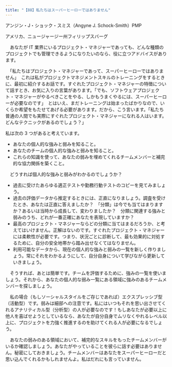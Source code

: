 ```yaml
---
title: "【88】私たちはスーパーヒーローではありません"
---
```



アンジン・J・ショック・スミス（Angyne J. Schock-Smith）PMP



アメリカ、ニュージャージー州フィリップスバーグ


　あなたが IT 業界にいるプロジェクト・マネジャーであっても、どんな種類のプロジェクトでも管理できるようになりたいのなら、役に立つアドバイスがあります。

　「私たちはプロジェクト・マネジャーであって、スーパーヒーローではありません」　これは私がプロジェクトマネジメントスキルのトレーニングをするときに、最初に紹介するお話です。すぐれたプロジェクト・マネジャーの特徴について話すとき、お気に入りの言葉があります。「でも、ソフトウェアプロジェクト・マネジャーがやるべきことをやる、しかもうまくやるには、スーパーヒーローが必要なのです」　とはいえ、まだトレーニングは始まったばかりなので、いくらか希望をもたせてあげる必要があります。だから、こう言います。「私たち普通の人間でも実際にすぐれたプロジェクト・マネジャーになれる人はいます。どんなテクニックがあるのでしょう？」

私は次の 3 つがあると考えています。

  - あなたの個人的な強みと弱みを知ること。
  - あなたのチームの個人的な強みと弱みを知ること。
  - これらの知識を使って、あなたの弱みを埋めてくれるチームメンバーと補完的な協力関係を築くこと。

　どうすれば個人的な強みと弱みがわかるのでしょうか？

  - 過去に受けたあらゆる適正テストや勤務行動テストのコピーを見てみましょう。
  - 過去の評価データから推定するときには、正直になりましょう。調査を受けたとき、あなたは正直に答えましたか？　「分類」は今でも当てはまりますか？あるいは当時から成長して、変わりましたか？　分類に関連する強みと弱みのうち、どれが一番正確にあなたを表現していますか？
  - 最高のプロジェクト・マネジャーならどの分類に当てはまるだろうか、と考えてはいけません。正解はないのです。すぐれたプロジェクト・マネジャーには柔軟性が必要です。つまり、状況ごとに診断して、最も効果的に対処するために、自分の安全地帯から踏み出せなくてはなりません。
  - 利用可能なデータから、現在の個人的な強みと弱みの一覧を新しく作りましょう。常にそれをわかるようにして、自分自身について学びながら更新していきましょう。

　そうすれば、あとは簡単です。チームを評価するために、強みの一覧を使いましょう。それから、あなたの個人的な弱み一覧にある領域に強みのあるチームメンバーを探しましょう。

　私の場合（もしソーシャルスタイルをご存じであれば）エクスプレッシブ型（活動型）です。弱みは細部への注意です。私にはいつもそれを思い出させてくれるアナリティカル型（分析型）の人が必要なのです！もしあなたが必要以上に他人を喜ばせようとしているなら、あなたが自分自身でムリなくやれるレベル以上に、プロジェクトを力強く推進するのを助けてくれる人が必要になるでしょう。

　あなたの弱みのある領域において、補完的なスキルをもったチームメンバーがいるか確認しましょう。あなたがやっていることを彼らに話す必要はありません。秘密にしておきましょう。チームメンバーはあなたをスーパーヒーローだと思い込んでくれるかもしれませんよ。私はだれにも言っていません。
